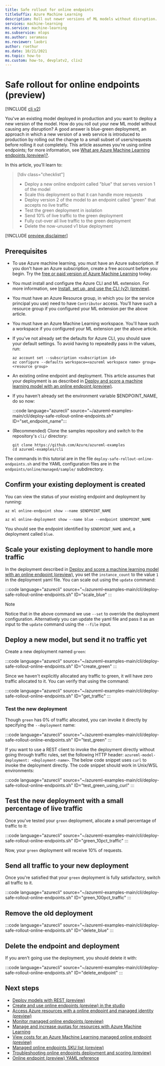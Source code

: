 ```yaml
---
title: Safe rollout for online endpoints 
titleSuffix: Azure Machine Learning
description: Roll out newer versions of ML models without disruption.
services: machine-learning
ms.service: machine-learning
ms.subservice: mlops
ms.author: seramasu
ms.reviewer: laobri
author: rsethur
ms.date: 10/21/2021
ms.topic: how-to
ms.custom: how-to, devplatv2, cliv2
---
```


# Safe rollout for online endpoints (preview)

[!INCLUDE [cli v2](../../includes/machine-learning-cli-v2.md)]

You've an existing model deployed in production and you want to deploy a new version of the model. How do you roll out your new ML model without causing any disruption? A good answer is blue-green deployment, an approach in which a new version of a web service is introduced to production by rolling out the change to a small subset of users/requests before rolling it out completely. This article assumes you're using online endpoints; for more information, see [What are Azure Machine Learning endpoints (preview)?](concept-endpoints.md).

In this article, you'll learn to:

> [!div class="checklist"]
> * Deploy a new online endpoint called "blue" that serves version 1 of the model
> * Scale this deployment so that it can handle more requests
> * Deploy version 2 of the model to an endpoint called "green" that accepts no live traffic
> * Test the green deployment in isolation 
> * Send 10% of live traffic to the green deployment
> * Fully cut-over all live traffic to the green deployment
> * Delete the now-unused v1 blue deployment

[!INCLUDE [preview disclaimer](../../includes/machine-learning-preview-generic-disclaimer.md)]

## Prerequisites

* To use Azure machine learning, you must have an Azure subscription. If you don't have an Azure subscription, create a free account before you begin. Try the [free or paid version of Azure Machine Learning](https://azure.microsoft.com/free/) today.

* You must install and configure the Azure CLI and ML extension. For more information, see [Install, set up, and use the CLI (v2) (preview)](how-to-configure-cli.md). 

* You must have an Azure Resource group, in which you (or the service principal you use) need to have `Contributor` access. You'll have such a resource group if you configured your ML extension per the above article. 

* You must have an Azure Machine Learning workspace. You'll have such a workspace if you configured your ML extension per the above article.

* If you've not already set the defaults for Azure CLI, you should save your default settings. To avoid having to repeatedly pass in the values, run:

   ```azurecli
   az account set --subscription <subscription id>
   az configure --defaults workspace=<azureml workspace name> group=<resource group>
   ```

* An existing online endpoint and deployment. This article assumes that your deployment is as described in [Deploy and score a machine learning model with an online endpoint (preview)](how-to-deploy-managed-online-endpoints.md).

* If you haven't already set the environment variable $ENDPOINT_NAME, do so now:

   :::code language="azurecli" source="~/azureml-examples-main/cli/deploy-safe-rollout-online-endpoints.sh" ID="set_endpoint_name":::

* (Recommended) Clone the samples repository and switch to the repository's `cli/` directory: 

   ```azurecli
   git clone https://github.com/Azure/azureml-examples
   cd azureml-examples/cli
   ```

The commands in this tutorial are in the file `deploy-safe-rollout-online-endpoints.sh` and the YAML configuration files are in the `endpoints/online/managed/sample/` subdirectory.

## Confirm your existing deployment is created

You can view the status of your existing endpoint and deployment by running: 

```azurecli
az ml online-endpoint show --name $ENDPOINT_NAME 

az ml online-deployment show --name blue --endpoint $ENDPOINT_NAME 
```

You should see the endpoint identified by `$ENDPOINT_NAME` and, a deployment called `blue`. 

## Scale your existing deployment to handle more traffic

In the deployment described in [Deploy and score a machine learning model with an online endpoint (preview)](how-to-deploy-managed-online-endpoints.md), you set the `instance_count` to the value `1` in the deployment yaml file. You can scale out using the `update` command:

:::code language="azurecli" source="~/azureml-examples-main/cli/deploy-safe-rollout-online-endpoints.sh" ID="scale_blue" :::

> [!Note]
> Notice that in the above command we use `--set` to override the deployment configuration. Alternatively you can update the yaml file and pass it as an input to the `update` command using the `--file` input.

## Deploy a new model, but send it no traffic yet

Create a new deployment named `green`: 

:::code language="azurecli" source="~/azureml-examples-main/cli/deploy-safe-rollout-online-endpoints.sh" ID="create_green" :::

Since we haven't explicitly allocated any traffic to green, it will have zero traffic allocated to it. You can verify that using the command:

:::code language="azurecli" source="~/azureml-examples-main/cli/deploy-safe-rollout-online-endpoints.sh" ID="get_traffic" :::

### Test the new deployment

Though `green` has 0% of traffic allocated, you can invoke it directly by specifying the `--deployment` name:

:::code language="azurecli" source="~/azureml-examples-main/cli/deploy-safe-rollout-online-endpoints.sh" ID="test_green" :::

If you want to use a REST client to invoke the deployment directly without going through traffic rules, set the following HTTP header: `azureml-model-deployment: <deployment-name>`. The below code snippet uses `curl` to invoke the deployment directly. The code snippet should work in Unix/WSL environments:

:::code language="azurecli" source="~/azureml-examples-main/cli/deploy-safe-rollout-online-endpoints.sh" ID="test_green_using_curl" :::

## Test the new deployment with a small percentage of live traffic

Once you've tested your `green` deployment, allocate a small percentage of traffic to it:

:::code language="azurecli" source="~/azureml-examples-main/cli/deploy-safe-rollout-online-endpoints.sh" ID="green_10pct_traffic" :::

Now, your `green` deployment will receive 10% of requests. 

## Send all traffic to your new deployment

Once you're satisfied that your `green` deployment is fully satisfactory, switch all traffic to it.

:::code language="azurecli" source="~/azureml-examples-main/cli/deploy-safe-rollout-online-endpoints.sh" ID="green_100pct_traffic" :::

## Remove the old deployment

:::code language="azurecli" source="~/azureml-examples-main/cli/deploy-safe-rollout-online-endpoints.sh" ID="delete_blue" :::

## Delete the endpoint and deployment

If you aren't going use the deployment, you should delete it with:

:::code language="azurecli" source="~/azureml-examples-main/cli/deploy-safe-rollout-online-endpoints.sh" ID="delete_endpoint" :::


## Next steps
- [Deploy models with REST (preview)](how-to-deploy-with-rest.md)
- [Create and use online endpoints (preview) in the studio](how-to-use-managed-online-endpoint-studio.md)
- [Access Azure resources with a online endpoint and managed identity (preview)](how-to-access-resources-from-endpoints-managed-identities.md)
- [Monitor managed online endpoints (preview)](how-to-monitor-online-endpoints.md)
- [Manage and increase quotas for resources with Azure Machine Learning](how-to-manage-quotas.md#azure-machine-learning-managed-online-endpoints-preview)
- [View costs for an Azure Machine Learning managed online endpoint (preview)](how-to-view-online-endpoints-costs.md)
- [Managed online endpoints SKU list (preview)](reference-managed-online-endpoints-vm-sku-list.md)
- [Troubleshooting  online endpoints deployment and scoring (preview)](how-to-troubleshoot-managed-online-endpoints.md)
- [Online endpoint (preview) YAML reference](reference-yaml-endpoint-online.md)
